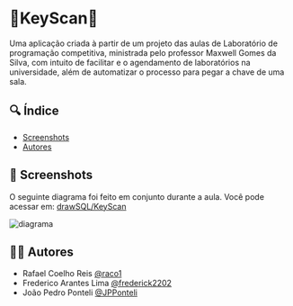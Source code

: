 
# 🔎KeyScan🔑

Uma aplicação criada à partir de um projeto das aulas de Laboratório de programação competitiva, ministrada pelo professor Maxwell Gomes da Silva, com intuito de facilitar e o agendamento de laboratórios na universidade, além de automatizar o processo para pegar a chave de uma sala.


## 🔍 Índice

-  <a href="#-screenshots">Screenshots</a>
-  <a href="#%E2%80%8D-autores">Autores</a>

## 🎨 Screenshots

O seguinte diagrama foi feito em conjunto durante a aula. Você pode acessar em: [drawSQL/KeyScan](https://drawsql.app/teams/raco/diagrams/keyscan)

![diagrama](https://github.com/user-attachments/assets/8ce007b7-bbba-4706-8ad9-ec83e63d299b)


## 👨‍💻 Autores

- Rafael Coelho Reis [@raco1](https://www.github.com/raco1)
- Frederico Arantes Lima [@frederick2202](https://www.github.com/frederick2202)
- João Pedro Ponteli [@JPPonteli](https://www.github.com/JPPonteli)

